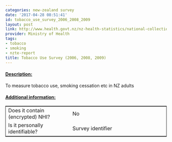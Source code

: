 ```yaml
---
categories: new-zealand survey
date: '2017-04-28 08:51:41'
id: tobacco_use_survey_2006_2008_2009
layout: post
link: http://www.health.govt.nz/nz-health-statistics/national-collections-and-surveys/surveys/current-recent-surveys/tobacco-use-survey
provider: Ministry of Health
tags:
- tobacco
- smoking
- nzte-report
title: Tobacco Use Survey (2006, 2008, 2009)
---
```



 <h4> <u>Description:</u> </h4>
To measure tobacco use, smoking cessation etc in NZ adults
 <h4> <u>Additional information:</u> </h4>
 <table style="border: 1px solid">
 <tr> <td width="40%"> Does it contain (encrypted) NHI? </td> <td>No</td> </tr>
 <tr> <td width="40%"> Is it personally identifiable? </td> <td>Survey identifier</td> </tr>
 </table>